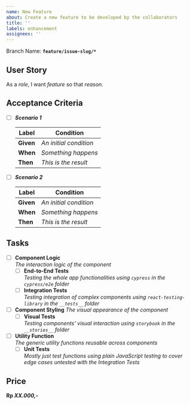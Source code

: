```yaml
---
name: New Feature
about: Create a new feature to be developed by the collaborators
title: ''
labels: enhancement
assignees: ''
---
```


Branch Name: **`feature/issue-slug/*`**

## User Story

As a _role_, I want _feature_ so that _reason_.

## Acceptance Criteria

- [ ] **_Scenario 1_**

  | Label     | Condition              |
  | --------- | ---------------------- |
  | **Given** | _An initial condition_ |
  | **When**  | _Something happens_    |
  | **Then**  | _This is the result_   |

- [ ] **_Scenario 2_**

  | Label     | Condition              |
  | --------- | ---------------------- |
  | **Given** | _An initial condition_ |
  | **When**  | _Something happens_    |
  | **Then**  | _This is the result_   |

## Tasks

- [ ] **Component Logic**\
       _The interaction logic of the component_
  - [ ] **End-to-End Tests**\
         _Testing the whole app functionalities using `cypress` in the `cypress/e2e` folder_
  - [ ] **Integration Tests**\
         _Testing integration of complex components using `react-testing-library` in the `__tests__` folder_
- [ ] **Component Styling**
      _The visual appearance of the component_
  - [ ] **Visual Tests**\
         _Testing components' visual interaction using `storybook` in the `__stories__` folder_
- [ ] **Utility Function**\
       _The generic utility functions reusable across components_
  - [ ] **Unit Tests**\
         _Mostly just test functions using plain JavaScript testing to cover edge cases untested with the Integration Tests_

## Price

**Rp _XX.000,-_**
